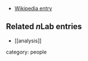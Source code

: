 

* [Wikipedia entry](https://en.wikipedia.org/wiki/Walter_Rudin)

## Related $n$Lab entries

* [[analysis]]

category: people